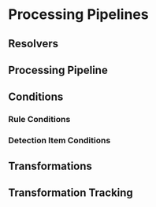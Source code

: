 # Processing Pipelines

## Resolvers

## Processing Pipeline

## Conditions

### Rule Conditions

### Detection Item Conditions

## Transformations

## Transformation Tracking